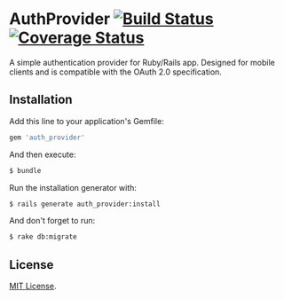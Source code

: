# AuthProvider [![Build Status](https://travis-ci.org/zetavg/AuthProvider.svg?branch=master)](https://travis-ci.org/zetavg/AuthProvider) [![Coverage Status](https://coveralls.io/repos/github/zetavg/AuthProvider/badge.svg?branch=master)](https://coveralls.io/github/zetavg/AuthProvider?branch=master)

A simple authentication provider for Ruby/Rails app. Designed for mobile clients and is compatible with the OAuth 2.0 specification.


## Installation

Add this line to your application's Gemfile:

```ruby
gem 'auth_provider'
```

And then execute:

```bash
$ bundle
```

Run the installation generator with:

```bash
$ rails generate auth_provider:install
```

And don't forget to run:

```bash
$ rake db:migrate
```


## License

[MIT License](http://opensource.org/licenses/MIT).
